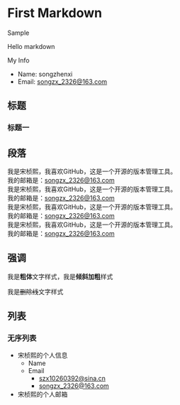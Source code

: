 # First Markdown

Sample

Hello markdown

My Info
- Name: songzhenxi
- Email: songzx_2326@163.com

## 标题
### 标题一
## 段落

我是宋桢熙，我喜欢GitHub，这是一个开源的版本管理工具。  
我的邮箱是：songzx_2326@163.com  
我是宋桢熙，我喜欢GitHub，这是一个开源的版本管理工具。   
我的邮箱是：songzx_2326@163.com  
我是宋桢熙，我喜欢GitHub，这是一个开源的版本管理工具。  
我的邮箱是：songzx_2326@163.com  
我是宋桢熙，我喜欢GitHub，这是一个开源的版本管理工具。  
我的邮箱是：songzx_2326@163.com   
## 强调

我是**粗体**文字样式，我是**倾斜加粗**样式  

我是~~删除线~~文字样式

## 列表

### 无序列表

* 宋桢熙的个人信息
  * Name
  * Email
    * szx10260392@sina.cn
    * songzx_2326@163.com
* 宋桢熙的个人邮箱